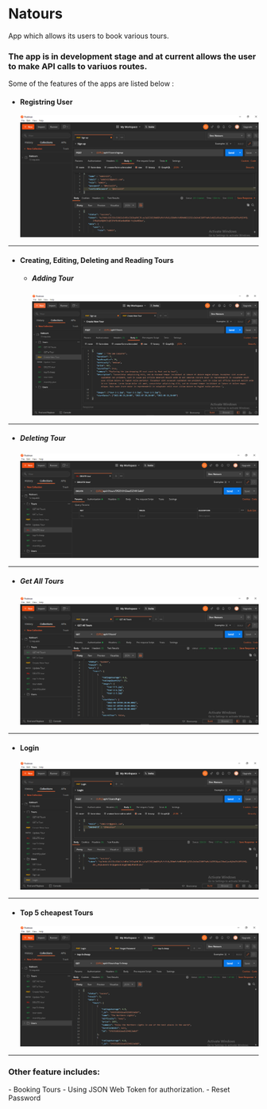 # Natours
App which allows its users to book various tours.

### The app is in development stage and at current allows the user to make API calls to variuos routes.

Some of the features of the apps are listed below :

- <h4>Registring User</h4>
  
  ![](https://github.com/yogesh021/Natours/blob/main/public/img/screenshots/Signup.PNG)
   
---------------------------------------------
    
 
- <h4>Creating, Editing, Deleting and Reading Tours</h4>
  
  - <h5>Adding Tour</h5>
    
    ![](https://github.com/yogesh021/Natours/blob/main/public/img/screenshots/create-tour.PNG)
   
---------------------------------------------
    
  
  - <h5>Deleting Tour</h5>
    
    ![](https://github.com/yogesh021/Natours/blob/main/public/img/screenshots/delete-tour.PNG)
   
---------------------------------------------
    

  - <h5>Get All Tours</h5>
  
    ![](https://github.com/yogesh021/Natours/blob/main/public/img/screenshots/get-all-tours.PNG)
   
---------------------------------------------
    
    
- <h4>Login</h4> 

   ![](https://github.com/yogesh021/Natours/blob/main/public/img/screenshots/login.PNG)
   
---------------------------------------------
    
- <h4>Top 5 cheapest Tours</h4>

    ![](https://github.com/yogesh021/Natours/blob/main/public/img/screenshots/top-5-cheapest-tours.PNG)
   
---------------------------------------------

<h3>Other feature includes:</h3>    
  - Booking Tours
  - Using JSON Web Token for authorization.
  - Reset Password
  
  
  

